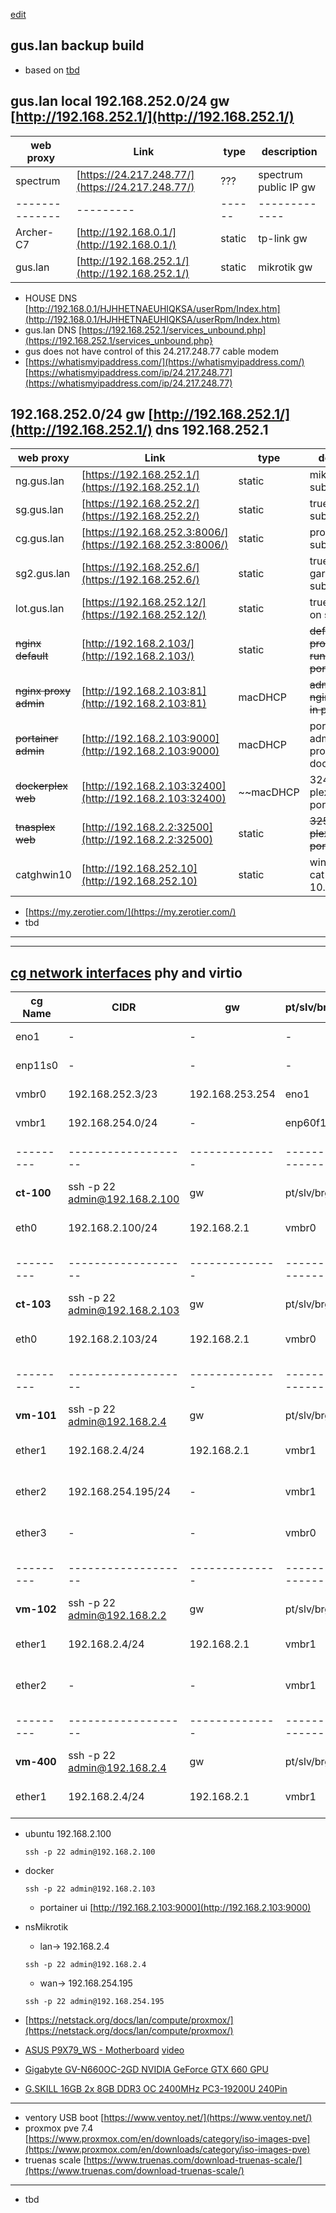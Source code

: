 [edit](https://github.com/christrees/wip/edit/main/labnotes/gus-build.md)
## gus.lan backup build
- based on [tbd]()

## gus.lan local 192.168.252.0/24 gw [http://192.168.252.1/](http://192.168.252.1/) 

| web proxy    |   Link  | type | description |
|--------------|---------|------|-------------|
| spectrum | [https://24.217.248.77/](https://24.217.248.77/) | ??? | spectrum public IP gw |
|--------------|---------|------|-------------|
| Archer-C7 | [http://192.168.0.1/](http://192.168.0.1/) | static | tp-link gw |
| gus.lan | [http://192.168.252.1/](http://192.168.252.1/) | static | mikrotik gw |

- HOUSE DNS [http://192.168.0.1/HJHHETNAEUHIQKSA/userRpm/Index.htm](http://192.168.0.1/HJHHETNAEUHIQKSA/userRpm/Index.htm)
- gus.lan DNS [https://192.168.252.1/services_unbound.php](https://192.168.252.1/services_unbound.php}
- gus does not have control of this 24.217.248.77 cable modem
- [https://whatismyipaddress.com/](https://whatismyipaddress.com/) [https://whatismyipaddress.com/ip/24.217.248.77](https://whatismyipaddress.com/ip/24.217.248.77)


## 192.168.252.0/24 gw [http://192.168.252.1/](http://192.168.252.1/) dns 192.168.252.1
  
| web proxy    |   Link  | type | description |
|--------------|---------|------|-------------|
| ng.gus.lan | [https://192.168.252.1/](https://192.168.252.1/) | static | mikrotik ng on subnet |
| sg.gus.lan | [https://192.168.252.2/](https://192.168.252.2/) | static | truenas sg on subnet |
| cg.gus.lan | [https://192.168.252.3:8006/](https://192.168.252.3:8006/) | static | proxmox cg on subnet |
| sg2.gus.lan | [https://192.168.252.6/](https://192.168.252.6/) | static | truenas sg2 garage ? on subnet |
| lot.gus.lan | [https://192.168.252.12/](https://192.168.252.12/) | static | truenas log ? on subnet |
| ~~nginx default~~ | [http://192.168.2.103/](http://192.168.2.103/) | static | ~~default nginx proxy page running in portainer~~ |
| ~~nginx proxy admin~~ | [http://192.168.2.103:81](http://192.168.2.103:81) | macDHCP | ~~admin for nginx running in portainer~~ |
| ~~portainer admin~~ | [http://192.168.2.103:9000](http://192.168.2.103:9000) | macDHCP | portainer admin on proxmox docker 103 |
| ~~dockerplex web~~ | [http://192.168.2.103:32400](http://192.168.2.103:32400) | ~~macDHCP | 32400 on IP plex on portainer~~ |
| ~~tnasplex web~~ | [http://192.168.2.2:32500](http://192.168.2.2:32500) | static | ~~32500 on IP plex on portainer~~ |
| catghwin10 | [http://192.168.252.10](http://192.168.252.10) | static | windows 10 cat zt 10.147.17.127 |

- [https://my.zerotier.com/](https://my.zerotier.com/)
- tbd

---
---

## [cg network interfaces](https://192.168.252.3:8006/#v1:0:=node%2Fcg:4:11::::::) phy and virtio

| cg Name |   CIDR            |  gw          | pt/slv/brg  | ID   |  type          | description |
|---------|-------------------|--------------|-------------|------|----------------|-------------|
| eno1 | -                 | -            | -           | -    | Network Device | phy port left |
| enp11s0 | -                 | -            | -           | -    | Network Device | phy port right |
| vmbr0   | 192.168.252.3/23    | 192.168.253.254  | eno1     | -    | Linux Bridge   | vio bridge |
| vmbr1   | 192.168.254.0/24  | -            | enp60f1     | -    | Linux Bridge   | vio bridge |
|---------|-------------------|--------------|-------------|------|----------------|-------------|
| __ct-100__  | ssh -p 22 admin@192.168.2.100 |  gw          | pt/slv/brg  | ID   |  type          | description |
| eth0    | 192.168.2.100/24  | 192.168.2.1  | vmbr0       | net0 | ct-100 eth0    | ct-100 (ubuntu) eth0 |
|---------|-------------------|--------------|-------------|------|----------------|-------------|
| __ct-103__  | ssh -p 22 admin@192.168.2.103 |  gw          | pt/slv/brg  | ID   |  type          | description |
| eth0    | 192.168.2.103/24  | 192.168.2.1  | vmbr0       | net0 | ct-103 eth0    | ct-103 (docker) eth0 |
|---------|-------------------|--------------|-------------|------|----------------|-------------|
| __vm-101__  | ssh -p 22 admin@192.168.2.4 |  gw          | pt/slv/brg  | ID   |  type          | description |
| ether1  | 192.168.2.4/24    | 192.168.2.1  | vmbr1       | net0 | vm-101 ether1  | vm-101 (ngMiktrotik) ether1 |
| ether2  | 192.168.254.195/24| -            | vmbr1       | net1 | vm-101 ether2  | vm-101 (ngMiktrotik) ether2 |
| ether3  | -                 | -            | vmbr0       | net2 | vm-101 ether3  | vm-101 (ngMiktrotik) ether3 |
|---------|-------------------|--------------|-------------|------|----------------|-------------|
| __vm-102__  | ssh -p 22 admin@192.168.2.2 |  gw          | pt/slv/brg  | ID   |  type          | description |
| ether1  | 192.168.2.4/24    | 192.168.2.1  | vmbr1       | net0 | vm-101 ether1  | vm-101 (truenas) ether1 |
| ether2  | -                 | -            | vmbr1       | net1 | vm-101 ether2  | vm-101 (truenas) ether2 |
|---------|-------------------|--------------|-------------|------|----------------|-------------|
| __vm-400__  | ssh -p 22 admin@192.168.2.4 |  gw          | pt/slv/brg  | ID   |  type          | description |
| ether1  | 192.168.2.4/24    | 192.168.2.1  | vmbr1       | net0 | vm-101 ether1  | vm-101 (ngMiktrotik) ether1 |

- ubuntu 192.168.2.100
  ```
  ssh -p 22 admin@192.168.2.100
  ```
- docker 
  ```
  ssh -p 22 admin@192.168.2.103
  ``` 
  - portainer ui [http://192.168.2.103:9000](http://192.168.2.103:9000)
- nsMikrotik
  - lan-> 192.168.2.4
  ```
  ssh -p 22 admin@192.168.2.4
  ``` 
  - wan-> 192.168.254.195
  ```
  ssh -p 22 admin@192.168.254.195
  ```
  
- [https://netstack.org/docs/lan/compute/proxmox/](https://netstack.org/docs/lan/compute/proxmox/)

- [ASUS P9X79_WS - Motherboard](https://www.asus.com/Commercial-Servers-Workstations/P9X79_WS/overview/) [video](https://www.youtube.com/watch?v=W8jogtOzw6Y)
- [Gigabyte GV-N660OC-2GD NVIDIA GeForce GTX 660 GPU](https://www.gigabyte.com/Graphics-Card/GV-N660OC-2GD#ov)
- [G.SKILL 16GB 2x 8GB DDR3 OC 2400MHz PC3-19200U 240Pin](https://www.gskill.com/product/165/173/1532068057/F3-2400C10D-16GTX)

---

- ventory USB boot [https://www.ventoy.net/](https://www.ventoy.net/)
- proxmox pve 7.4 [https://www.proxmox.com/en/downloads/category/iso-images-pve](https://www.proxmox.com/en/downloads/category/iso-images-pve)
- truenas scale [https://www.truenas.com/download-truenas-scale/](https://www.truenas.com/download-truenas-scale/)

---

- tbd
